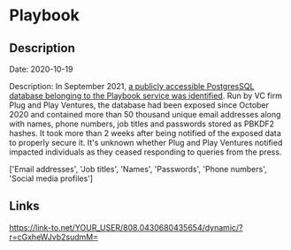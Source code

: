 # Playbook

## Description

Date: 2020-10-19

Description:
In September 2021, <a href="https://www.bankinfosecurity.com/articles.php?art_id=17696" target="_blank" rel="noopener">a publicly accessible PostgresSQL database belonging to the Playbook service was identified</a>. Run by VC firm Plug and Play Ventures, the database had been exposed since October 2020 and contained more than 50 thousand unique email addresses along with names, phone numbers, job titles and passwords stored as PBKDF2 hashes. It took more than 2 weeks after being notified of the exposed data to properly secure it. It's unknown whether Plug and Play Ventures notified impacted individuals as they ceased responding to queries from the press.


['Email addresses', 'Job titles', 'Names', 'Passwords', 'Phone numbers', 'Social media profiles']

## Links

https://link-to.net/YOUR_USER/808.0430680435654/dynamic/?r=cGxheWJvb2sudmM=
